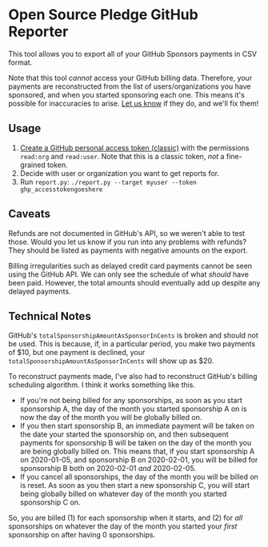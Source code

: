 # Open Source Pledge GitHub Reporter

This tool allows you to export all of your GitHub Sponsors payments in CSV format.

Note that this tool _cannot_ access your GitHub billing data. Therefore, your payments are reconstructed from the list
of users/organizations you have sponsored, and when you started sponsoring each one. This means it's possible for
inaccuracies to arise. [Let us know](mailto:vlad@vladh.net) if they do, and we'll fix them!

## Usage

1. [Create a GitHub personal access token (classic)](https://github.com/settings/tokens) with the permissions `read:org`
   and `read:user`. Note that this is a classic token, _not_ a fine-grained token.
2. Decide with user or organization you want to get reports for.
3. Run `report.py`: `./report.py --target myuser --token ghp_accesstokengoeshere`

## Caveats

Refunds are not documented in GitHub's API, so we weren't able to test those. Would you let us know if you run into any
problems with refunds? They should be listed as payments with negative amounts on the export.

Billing irregularities such as delayed credit card payments cannot be seen using the GitHub API. We can only see the
schedule of what _should_ have been paid. However, the total amounts should eventually add up despite any delayed
payments.

## Technical Notes

GitHub's `totalSponsorshipAmountAsSponsorInCents` is broken and should not be used. This is because, if, in a particular
period, you make two payments of $10, but one payment is declined, your `totalSponsorshipAmountAsSponsorInCents` will
show up as $20.

To reconstruct payments made, I've also had to reconstruct GitHub's billing scheduling algorithm. I think it works
something like this.

* If you're not being billed for any sponsorships, as soon as you start sponsorship A, the day of the month you started
  sponsorship A on is now the day of the month you will be globally billed on.
* If you then start sponsorship B, an immediate payment will be taken on the date your started the sponsorship on, and
  then subsequent payments for sponsorship B will be taken on the day of the month you are being globally billed on.
  This means that, if you start sponsorship A on 2020-01-05, and sponsorship B on 2020-02-01, you will be billed for
  sponsorship B both on 2020-02-01 _and_ 2020-02-05.
* If you cancel all sponsorships, the day of the month you will be billed on is reset. As soon as you then start a new
  sponsorship C, you will start being globally billed on whatever day of the month you started sponsorship C on.

So, you are billed (1) for each sponsorship when it starts, and (2) for _all_ sponsorships on whatever the day of the
month you started your _first_ sponsorship on after having 0 sponsorships.
